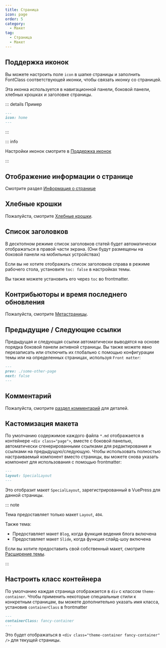 ```yaml
---
title: Страница
icon: page
order: 5
category:
  - Макет
tag:
  - Страница
  - Макет
---
```


## Поддержка иконок

Вы можете настроить поле `icon` в шапке страницы и заполнить FontClass соответствующей иконки, чтобы связать иконку со страницей.

Эта иконка используется в навигационной панели, боковой панели, хлебных крошках и заголовке страницы.

::: details Пример

```md
---
icon: home
---
```

:::

::: info

Настройки иконок смотрите в [Поддержка иконок](../interface/icon.md)

:::

## Отображение информации о странице

Смотрите раздел [Информация о странице](../feature/page-info.md)

## Хлебные крошки

Пожалуйста, смотрите [Хлебные крошки](breadcrumb.md).

## Список заголовков

В десктопном режиме список заголовков статей будет автоматически отображаться в правой части экрана. (Они будут размещены на боковой панели на мобильных устройствах)

Если вы не хотите отображать список заголовков справа в режиме рабочего стола, установите `toc: false` в настройках темы.

Вы также можете установить его через `toc` во frontmatter.

## Контрибьюторы и время последнего обновления

Пожалуйста, смотрите [Метастраницы](../feature/meta.md).

## Предыдущие / Следующие ссылки

<!-- TODO: Improve it -->

Предыдущая и следующая ссылки автоматически выводятся на основе порядка боковой панели активной страницы. Вы также можете явно перезаписать или отключить их глобально с помощью конфигурации темы или на определенных страницах, используя `Front matter`:

```md
---
prev: ./some-other-page
next: false
---
```

## Комментарий

Пожалуйста, смотрите [раздел комментарий](../feature/comment.md) для деталей.

## Кастомизация макета

По умолчанию содержимое каждого файла `*.md` отображается в контейнере `<div class="page">`, вместе с боковой панелью, автоматически сгенерированными ссылками для редактирования и ссылками на предыдущую/следующую. Чтобы использовать полностью настраиваемый компонент вместо страницы, вы можете снова указать компонент для использования с помощью frontmatter:

```md
---
layout: SpecialLayout
---
```

Это отобразит макет `SpecialLayout`, зарегистрированный в VuePress для данной страницы.

::: note

Тема предоставляет только макет `Layout`, `404`.

Также тема:

- Предоставляет макет `Blog`, когда функция ведения блога включена
- Предоставляет макет `Slide`, когда функция слайд-шоу включена

Если вы хотите предоставить свой собственный макет, смотрите [Расширение темы](../../cookbook/advanced/extend.md).

:::

## Настроить класс контейнера

По умолчанию каждая страница отображается в `div` с классом `theme-container`. Чтобы применить некоторые специальные стили к конкретным страницам, вы можете дополнительно указать имя класса, установив `containerClass` в frontmatter

```md
---
containerClass: fancy-container
---
```

Это будет отображаться в `<div class="theme-container fancy-container" />` для текущей страницы.
